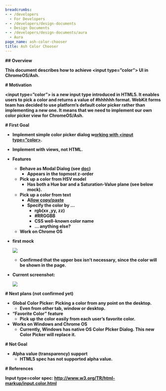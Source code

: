 ```yaml
---
breadcrumbs:
- - /developers
  - For Developers
- - /developers/design-documents
  - Design Documents
- - /developers/design-documents/aura
  - Aura
page_name: ash-color-chooser
title: Ash Color Chooser
---
```


**## Overview**

**This document describes how to achieve &lt;input type=”color”&gt; UI in ChromeOS/Ash.**

**# Motivation**

**&lt;input type=”color”&gt; is a new input type introduced in HTML5. It enables users to pick a color and returns a value of #hhhhhh format. WebKit forms team has decided to use platform’s default color picker rather than implementing a new one. It means that we need to implement our own color picker view for ChromeOS/Ash.**

**# First Goal**

*   **Implement simple color picker dialog w[orking with &lt;input
            type=”color&gt;](https://docs.google.com/a/google.com/document/d/1YIKO-5_m0ZpkvtE24QKKty1ZZk7aYVk-Bw9Xq8zpMEg/edit?hl=en_US).**
*   **Implement with views, not HTML.**
*   **Features**
    *   **Behave as Modal Dialog (see
                [doc](https://docs.google.com/a/google.com/document/d/1YIKO-5_m0ZpkvtE24QKKty1ZZk7aYVk-Bw9Xq8zpMEg/edit?hl=en_US))**
        *   **Appears in the topmost z-order**
    *   **Pick up a color from HSV model**
        *   **Has both a Hue bar and a Saturation-Value plane (see below
                    mock).**
    *   **Pick up a color from text**
        *   **A[llow
                    copy/paste](https://docs.google.com/a/google.com/document/d/1YIKO-5_m0ZpkvtE24QKKty1ZZk7aYVk-Bw9Xq8zpMEg/edit?hl=en_US)**
        *   **Specify the color by …**
            *   **rgb(xx ,yy, zz)**
            *   **#RRGGBB**
            *   **CSS well-known color name**
            *   **… anything else?**
    *   **Work on Chrome OS**

*   **first mock**

    **![](/developers/design-documents/aura/ash-color-chooser/col.png)**

    *   **Confirmed that the upper box isn’t necessary, since the color
                will be shown in the page.**
*   **Current screenshot:**

    **![](/developers/design-documents/aura/ash-color-chooser/Screenshot%202012-06-26%203_50_42%20PM.png)**

**# Next plans (not confirmed yet)**

*   **Global Color Picker: Picking a color from any point on the
            desktop.**
    *   **Even from other tab, window or desktop.**
*   **“Favorite Color” feature**
    *   **Pick up the color easily from each user’s favorite color.**
*   **Works on Windows and Chrome OS**
    *   **Currently, Windows has native OS Color PIcker Dialog. This new
                Color Picker will replace it.**

**# Not Goal**

*   **Alpha value (transparency) support**
    *   **HTML5 spec has not supported alpha value.**

**# References**

**Input type=color spec: <http://www.w3.org/TR/html-markup/input.color.html>**
